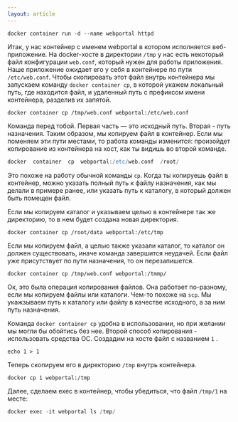 ```yaml
---
layout: article
---
```

```
docker container run -d --name webportal httpd
```

Итак, у нас контейнер с именем webportal в котором исполняется веб-приложение. На docker-хосте в директории `/tmp` у нас есть некоторый файл конфигурации `web.conf`, который нужен для работы приложения. Наше приложение ожидает его у себя в контейнере по пути `/etc/web.conf`. Чтобы скопировать этот файл внутрь контейнера мы запускаем команду `docker container cp`, в которой укажем локальный путь, где находится файл, и удаленный путь с префиксом имени контейнера, разделив их запятой.

```
docker container cp /tmp/web.conf webportal:/etc/web.conf
```

Команда перед тобой. Первая часть — это исходный путь. Вторая - путь назначения. Таким образом, мы копируем файл в контейнер. Если мы поменяем эти пути местами, то работа команды изменится: произойдет копирование из контейнера на хост, как ты видишь во второй команде.

```groovy
docker  container  cp  webportal:/etc/web.conf  /root/
```

Это похоже на работу обычной команды `cp`. Когда ты копируешь файл в контейнер, можно указать полный путь к файлу назначения, как мы делали в примере ранее, или указать путь к каталогу, в который должен быть помещен файл. 

Если мы копируем каталог и указываем целью в контейнере так же директорию, то в нем будет создана новая директория.

```
docker container cp /root/data webportal:/etc/tmp     
```

Если мы копируем файл, а целью также указали каталог, то каталог он должен существовать, иначе команда завершится неудачей. Если файл уже присутствует по пути назначения, то он перезапишется.

```
docker container cp /tmp/web.conf webportal:/tmmp/
```

Ок, это была операция копирования файлов. Она работает по-разному, если мы копируем файлы или каталоги. Чем-то похоже на `scp`.  Мы укажзываем путь к каталогу или файлу в качестве исходного, а за ним путь назначения.

Команда `docker container cp` удобна в использовании, но при желании мы могли бы обойтись без нее. Второй способ копирования - использовать средства ОС. Создадим на хосте файл с названием `1` . 

```
echo 1 > 1
```

Теперь скопируем его в директорию `/tmp` внутрь контейнера.

```
docker cp 1 webportal:/tmp
```

Далее, сделаем exec в контейнер, чтобы убедиться, что файл `/tmp/1` на месте:

```groovy
docker exec -it webportal ls /tmp/
```
